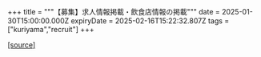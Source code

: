 +++
title = """【募集】求人情報掲載・飲食店情報の掲載"""
date = 2025-01-30T15:00:00.000Z
expiryDate = 2025-02-16T15:22:32.807Z
tags = ["kuriyama","recruit"]
+++


[[source]](https://www.town.kuriyama.hokkaido.jp/soshiki/46/26544.html)
